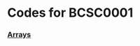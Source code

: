# Codes for BCSC0001



### [Arrays](https://github.com/dbc2201/gla-bcsc0001-2018/tree/master/codes/arrays/README.md)  

